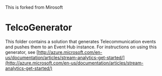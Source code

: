 This is forked from Mirosoft 
# TelcoGenerator #

This folder contains a solution that generates Telecommunication events and pushes them to an Event Hub instance.  For instructions on using this generator, see [http://azure.microsoft.com/en-us/documentation/articles/stream-analytics-get-started/](http://azure.microsoft.com/en-us/documentation/articles/stream-analytics-get-started/) 

